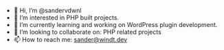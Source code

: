 - 👋 Hi, I’m @sandervdwnl
- 👀 I’m interested in PHP built projects.
- 🌱 I’m currently learning and working on WordPress plugin development.
- 💞️ I’m looking to collaborate on: PHP related projects
- 📫 How to reach me: sander@windt.dev

<!---
sandervdwnl/sandervdwnl is a ✨ special ✨ repository because its `README.md` (this file) appears on your GitHub profile.
You can click the Preview link to take a look at your changes.
--->
